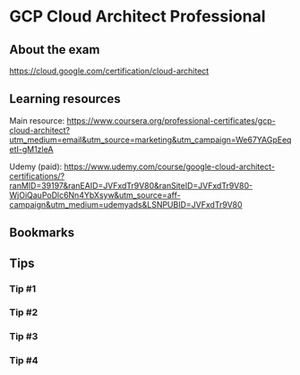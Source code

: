 # GCP Cloud Architect Professional

## About the exam

https://cloud.google.com/certification/cloud-architect

## Learning resources

Main resource: https://www.coursera.org/professional-certificates/gcp-cloud-architect?utm_medium=email&utm_source=marketing&utm_campaign=We67YAGpEeqetI-gM1zleA

Udemy (paid): https://www.udemy.com/course/google-cloud-architect-certifications/?ranMID=39197&ranEAID=JVFxdTr9V80&ranSiteID=JVFxdTr9V80-WjOiQauPoDlc6Nn4YbXsyw&utm_source=aff-campaign&utm_medium=udemyads&LSNPUBID=JVFxdTr9V80

## Bookmarks

## Tips

### Tip #1

### Tip #2

### Tip #3

### Tip #4